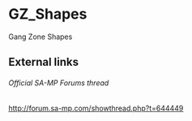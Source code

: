 # GZ_Shapes
Gang Zone Shapes

## External links
###### Official SA-MP Forums thread
http://forum.sa-mp.com/showthread.php?t=644449
